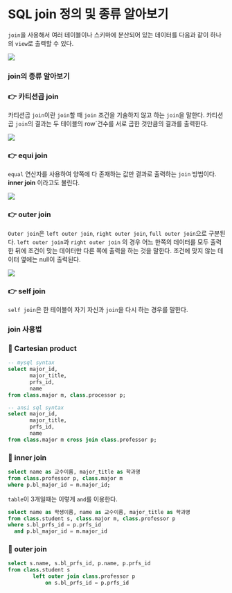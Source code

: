# SQL join 정의 및 종류 알아보기

`join`을 사용해서 여러 테이블이나 스키마에 분산되어 있는 데이터를 다음과 같이 하나의 `view`로 출력할 수 있다. 

![](https://img1.daumcdn.net/thumb/R1280x0/?scode=mtistory2&fname=https%3A%2F%2Fblog.kakaocdn.net%2Fdn%2FlUcxR%2FbtqDsbREq6y%2FBkpMGIKF3dkwkdFBGPTRrK%2Fimg.png)

### join의 종류 알아보기
### 👉 카티션곱 join
카티션곱 `join`이란 `join`할 때 `join` 조건을 기술하지 않고 하는 `join`을 말한다. 카티션곱 `join`의 결과는 두 테이블의 row`건수를 서로 곱한 것만큼의 결과를 출력한다. 

![](https://img1.daumcdn.net/thumb/R1280x0/?scode=mtistory2&fname=https%3A%2F%2Fblog.kakaocdn.net%2Fdn%2FLT561%2FbtqDrk9fLLB%2FnXssCWMn9uc0UloMSbNCXk%2Fimg.png)

### 👉 equi join
`equal` 연산자를 사용하여 양쪽에 다 존재하는 값만 결과로 출력하는 `join` 방법이다.
__inner join__ 이라고도 불린다.

![](https://img1.daumcdn.net/thumb/R1280x0/?scode=mtistory2&fname=https%3A%2F%2Fblog.kakaocdn.net%2Fdn%2FcOUJEt%2FbtqDvhcldZD%2FkrcIKZzZWLui0kYK5yhKzK%2Fimg.png)

### 👉 outer join

`Outer join`은 `left outer join`, `right outer join`, `full outer join`으로 구분된다.
`left outer join`과 `right outer join` 의 경우 어느 한쪽의 데이터를 모두 출력 한 뒤에 조건이 맞는 데이터만 다른 쪽에 출력을 하는 것을 말한다. 조건에 맞지 않는 데이터 옆에는 null이 출력된다.

![](https://img1.daumcdn.net/thumb/R1280x0/?scode=mtistory2&fname=https%3A%2F%2Fblog.kakaocdn.net%2Fdn%2FRTMuT%2FbtqDVwtxZRx%2F4gVRW9V3kxmiJQLCPf7UV1%2Fimg.png)

### 👉 self join

`self join`은 한 테이블이 자기 자신과 `join`을 다시 하는 경우를 말한다. 

### join 사용법

### 📑 Cartesian product 

```sql 
-- mysql syntax
select major_id,
       major_title,
       prfs_id,
       name
from class.major m, class.processor p;
```

```sql
-- ansi sql syntax
select major_id,
       major_title,
       prfs_id,
       name
from class.major m cross join class.professor p;
```

### 📑 inner join
```sql
select name as 교수이름, major_title as 학과명
from class.professor p, class.major m
where p.bl_major_id = m.major_id;
```

`table`이 3개일때는 이렇게 `and`를 이용한다.
```sql
select name as 학생이름, name as 교수이름, major_title as 학과명
from class.student s, class.major m, class.professor p
where s.bl_prfs_id = p.prfs_id
  and p.bl_major_id = m.major_id
```

### 📑 outer join

```sql
select s.name, s.bl_prfs_id, p.name, p.prfs_id
from class.student s
        left outer join class.professor p 
            on s.bl_prfs_id = p.prfs_id
```
    


